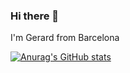 ### Hi there 👋

I'm Gerard from Barcelona 

[![Anurag's GitHub stats](https://github-readme-stats.vercel.app/api?username=krutzzio)](https://github.com/krutzzio/github-readme-stats)
